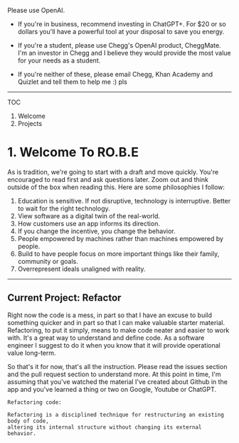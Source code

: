 
Please use OpenAI. 
- If you're in business, recommend investing in ChatGPT+. For $20 or so dollars you'll have a powerful tool at your disposal to save you energy.
- If you're a student, please use Chegg's OpenAI product, CheggMate. I'm an investor in Chegg and I believe they would provide the most value for your needs as a student.

- If you're neither of these, please email Chegg, Khan Academy and Quizlet and tell them to help me :) pls

---

TOC


1. Welcome
2. Projects




# 1. Welcome To RO.B.E
As is tradition, we're going to start with a draft and move quickly. 
You're encouraged to read first and ask questions later. Zoom out and think outside of the box when reading this.
Here are some philosophies I follow:

1. Education is sensitive. If not disruptive, technology is interruptive. Better to wait for the right technology.
2. View software as a digital twin of the real-world.
3. How customers use an app informs its direction.
4. If you change the incentive, you change the behavior.
5. People empowered by machines rather than machines empowered by people.
6. Build to have people focus on more important things like their family, community or goals.
7. Overrepresent ideals unaligned with reality. 



---

## Current Project: Refactor

Right now the code is a mess, in part so that I have an excuse to build something quicker and in part so that I can make valuable starter material. Refactoring, to put it simply, means to make code neater and easier to work with. It's a great way to understand and define code. As a software engineer I suggest to do it when you know that it will provide operational value long-term.

So that's it for now, that's all the instruction. Please read the issues section and the pull request section to understand more. At this point in time, I'm assuming that you've watched the material I've created about Github in the app and you've learned a thing or two on Google, Youtube or ChatGPT.


```
Refactoring code:

Refactoring is a disciplined technique for restructuring an existing body of code, 
altering its internal structure without changing its external behavior.
```


